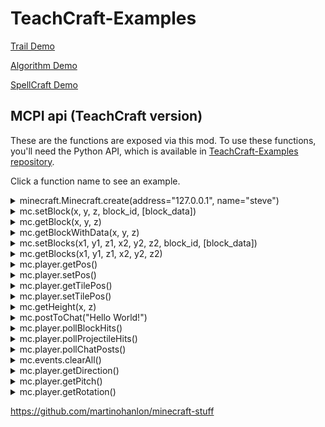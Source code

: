 # TeachCraft-Examples

[Trail Demo](https://www.youtube.com/watch?v=DONjswBR4dI)

[Algorithm Demo](https://www.youtube.com/watch?v=IJPpqOIl1LQ)

[SpellCraft Demo](http://imgur.com/x4ptEB8)



## MCPI api (TeachCraft version)

These are the functions are exposed via this mod. To use these functions, you'll need the Python API, which is available in <a href='https://github.com/TeachCraft/TeachCraft-Examples'>TeachCraft-Examples repository</a>.

Click a function name to see an example.

<details>
  <summary>
minecraft.Minecraft.create(address="127.0.0.1", name="steve")
  </summary>

> Connect to a minecraft world

```python

from mcpi import minecraft

#Connect to minecraft server 127.0.0.1 as player 'steve'
mc = minecraft.Minecraft.create(address="127.0.0.1", name="steve")

#Get current player's position
pos = mc.player.getPos()
print pos.x, pos.y, pos.z

```

</details>

<details>
  <summary>
mc.setBlock(x, y, z, block_id, [block_data])
  </summary>

> Set the block at coordinates X/Y/Z to block_id

```python

from mcpi import minecraft

#Connect to minecraft server 127.0.0.1 as player 'steve'
mc = minecraft.Minecraft.create(address="127.0.0.1", name="steve")

#Get current player's position
pos = mc.player.getPos()

#This is the minecraft block ID of the glass block.
#To see what other block IDs are available, go here in your browser: http://minecraft-ids.grahamedgecombe.com/
glass_block_id = 20

#Set the block underneath the player to be glass
mc.setBlock(pos.x, pos.y-1, pos.z, glass_block_id)

#Set the block to the side of player to be wood of a specific subtype
wood_block_id = 5
wood_data = 1 #subtype
mc.setBlock(pos.x+1, pos.y, pos.z, wood_block_id, wood_data)

```

</details>

<details>
  <summary>
mc.getBlock(x, y, z)
  </summary>

> Get the block at coordinates X/Y/Z, returning its block ID

```python

from mcpi import minecraft

# Connect to minecraft server 127.0.0.1 as player 'steve'
mc = minecraft.Minecraft.create(address="127.0.0.1", name="steve")

# Get current player's position
pos = mc.player.getPos()

# Get the block underneath the player
block_id_under_player = mc.getBlock(pos.x, pos.y-1, pos.z)
grass_block_id = 2

if block_id_under_player == grass_block_id:
    print "Player is standing on grass"

```

</details>



<details>
  <summary>
mc.getBlockWithData(x, y, z)
  </summary>

> Get the block at coordinates X/Y/Z, returning its block ID & data field (e.g. for wool color)

```python

from mcpi import minecraft

# Connect to minecraft server 127.0.0.1 as player 'steve'
mc = minecraft.Minecraft.create(address="127.0.0.1", name="steve")

# Get current player's position
pos = mc.player.getPos()

# Get the block underneath the player
block_under_player = mc.getBlockWithData(pos.x, pos.y-1, pos.z)
print "block id", block_under_player.id
print "block data", block_under_player.data

```

</details>


<details>
  <summary>
mc.setBlocks(x1, y1, z1, x2, y2, z2, block_id, [block_data])
  </summary>

> Set a cuboid of blocks between two opposite corners (x1/y1/z1 and x2/y2/z2)

```python

from mcpi import minecraft

#Connect to minecraft server 127.0.0.1 as player 'steve'
mc = minecraft.Minecraft.create(address="127.0.0.1", name="steve")

#Get current player's position
pos = mc.player.getPos()

#This is the minecraft block ID of the glass block.
#To see what other block IDs are available, go here in your browser: http://minecraft-ids.grahamedgecombe.com/
glass_block_id = 20

#Build a glass cube next to the player
mc.setBlocks(pos.x+3, pos.y, pos.z, pos.x+8, pos.y+5, pos.z+5, glass_block_id)

#Build a wood cube of a specific subtype next to the player, then make it hollow by building a smaller cube of air inside
wood_block_id = 5
wood_data = 1 #subtype
mc.setBlocks(pos.x-3, pos.y, pos.z, pos.x-8, pos.y+5, pos.z-5, wood_block_id, wood_data)

air_block_id = 0
mc.setBlocks(pos.x-2, pos.y+1, pos.z-1, pos.x-7, pos.y+4, pos.z-4, air_block_id)

```

</details>


<details>
  <summary>
mc.getBlocks(x1, y1, z1, x2, y2, z2)
  </summary>

> Get a cuboid of blocks between two opposite corners (x1/y1/z1 and x2/y2/z2)

```python

from mcpi import minecraft

#Connect to minecraft server 127.0.0.1 as player 'steve'
mc = minecraft.Minecraft.create(address="127.0.0.1", name="steve")

#Get current player's position
pos = mc.player.getPos()

blocks = mc.getBlocks(pos.x+3, pos.y, pos.z, pos.x+8, pos.y+5, pos.z+5)
for block_id in blocks:
    print block_id


```

</details>


<details>
  <summary>
mc.player.getPos()
  </summary>

> Get current player's position exactly (decimals)

```python

from mcpi import minecraft

#Connect to minecraft server 127.0.0.1 as player 'steve'
mc = minecraft.Minecraft.create(address="127.0.0.1", name="bob")

#Get current player's position
pos = mc.player.getPos()

# Returns Vec3(18.3814903971,6.0,25.6063951368)
# Can be accessed as pos.x, pos.y, and pos.z
print pos.x, pos.y, pos.z

```

</details>


<details>
  <summary>
mc.player.setPos()
  </summary>

> Set current player's position exactly (supports decimals)

```python

from mcpi import minecraft

#Connect to minecraft server 127.0.0.1 as player 'steve'
mc = minecraft.Minecraft.create(address="127.0.0.1", name="bob")

#Get current player's position
pos = mc.player.getPos()

#Set current player's position 100 blocks in the air
mc.player.setPos(pos.x, pos.y+100, pos.z)

```

</details>

<details>
  <summary>
mc.player.getTilePos()
  </summary>

> Get current player's position rounded to the block (integer)

```python

from mcpi import minecraft

#Connect to minecraft server 127.0.0.1 as player 'steve'
mc = minecraft.Minecraft.create(address="127.0.0.1", name="bob")

#Get current player's position
pos = mc.player.getTilePos()

# Returns Vec3(52, 4, -10)
# Can be accessed as pos.x, pos.y, and pos.z
print pos.x, pos.y, pos.z

```

</details>


<details>
  <summary>
mc.player.setTilePos()
  </summary>

> Set current player's position rounded to the block (supports integers)

```python

from mcpi import minecraft

#Connect to minecraft server 127.0.0.1 as player 'steve'
mc = minecraft.Minecraft.create(address="127.0.0.1", name="bob")

#Get current player's position
pos = mc.player.getTilePos()

#Set current player's position 100 blocks in the air
mc.player.setTilePos(pos.x, pos.y+100, pos.z)

```

</details>


<details>
  <summary>
mc.getHeight(x, z)
  </summary>

> Given an x/z coordinate, find the highest non-air block (y coordinate)

```python

from mcpi import minecraft

#Connect to minecraft server 127.0.0.1 as player 'steve'
mc = minecraft.Minecraft.create(address="127.0.0.1", name="bob")

#Get current player's position
pos = mc.player.getTilePos()

highest_block_y_coordinate = mc.getHeight(pos.x, pos.y)
print highest_block_y_coordinate

```

</details>

<details>
  <summary>
mc.postToChat("Hello World!")
  </summary>

> Post any text string to chat in-game

```python

from mcpi import minecraft

#Connect to minecraft server 127.0.0.1 as player 'steve'
mc = minecraft.Minecraft.create(address="127.0.0.1", name="bob")

mc.postToChat("Hello World!")

```

</details>


<details>
  <summary>
mc.player.pollBlockHits()
  </summary>

> Perform an action wherever the player right clicks with a sword

```python

from mcpi import minecraft

#Connect to minecraft server 127.0.0.1 as player 'steve'
mc = minecraft.Minecraft.create(address="127.0.0.1", name="bob")

while True:

    for blockhit in mc.player.pollBlockHits():

        #Get coordinates for block that player right clicked with sword
        pos = blockhit.pos

        #Clear out a cube of blocks at that location
        air_block_id = 0
        mc.setBlocks(pos.x+2, pos.y+2, pos.z+2, pos.x-2, pos.y-2, pos.z-2, air_block_id)

```

</details>

<details>
  <summary>
mc.player.pollProjectileHits()
  </summary>

> Perform an action wherever the player shoots with an arrow

```python

from mcpi import minecraft

#Connect to minecraft server 127.0.0.1 as player 'steve'
mc = minecraft.Minecraft.create(address="127.0.0.1", name="bob")

while True:

    for blockhit in mc.player.pollProjectileHits():

        #Get coordinates for block that player shot with an arrow
        pos = blockhit.pos

        #Teleport player to where arrow landed
        mc.player.setPos(pos.x, pos.y, pos.z)

```

</details>

<details>
  <summary>
mc.player.pollChatPosts()
  </summary>

> Perform an action whenever the player types something in chat

```python

from mcpi import minecraft

#Connect to minecraft server 127.0.0.1 as player 'steve'
mc = minecraft.Minecraft.create(address="127.0.0.1", name="bob")

while True:

    for chatpost in mc.player.pollChatPosts():

        #If I type explode into chat...
        if chatpost.message.lower() == "explode":

            #Get my position
            pos = mc.player.getPos()

            #Put TNT at my position
            mc.setBlock(pos.x, pos.y, pos.z, 46)

            #And put a redstone block under the TNT to activate it
            mc.setBlock(pos.x, pos.y-1, pos.z, 152)

```

</details>


<details>
  <summary>
mc.events.clearAll()
  </summary>

> Clear all events that have happened since the events where last retrieved

```python

from mcpi import minecraft

#Connect to minecraft server 127.0.0.1 as player 'steve'
mc = minecraft.Minecraft.create(address="127.0.0.1", name="bob")

mc.events.clearAll()

```

</details>


<details>
  <summary>
mc.player.getDirection()
  </summary>

> Get unit vector of x,y,z for the player's direction

```python

from mcpi import minecraft

#Connect to minecraft server 127.0.0.1 as player 'steve'
mc = minecraft.Minecraft.create(address="127.0.0.1", name="bob")

#Get current player's direction
direction = mc.player.getDirection()

# Returns Vec3(-0.935271308082,-0.271442436324,-0.227126801679)
# Can be accessed as direction.x, direction.y, and direction.z
print direction.x, direction.y, direction.z

```

</details>

<details>
  <summary>
mc.player.getPitch()
  </summary>

> Get the pitch angle (-90 to 90) for the player

```python

from mcpi import minecraft

#Connect to minecraft server 127.0.0.1 as player 'steve'
mc = minecraft.Minecraft.create(address="127.0.0.1", name="bob")

#Get current player's pitch
pitch = mc.player.getPitch()

# Returns 15.750118 (or something like that)
print pitch

```

</details>

<details>
  <summary>
mc.player.getRotation()
  </summary>

> Get the rotational angle (0 to 360) for the player

```python

from mcpi import minecraft

#Connect to minecraft server 127.0.0.1 as player 'steve'
mc = minecraft.Minecraft.create(address="127.0.0.1", name="bob")

#Get current player's rotation
rotation = mc.player.getRotation()

# Returns -256.3502 (or something like that)
print rotation

```

</details>



https://github.com/martinohanlon/minecraft-stuff